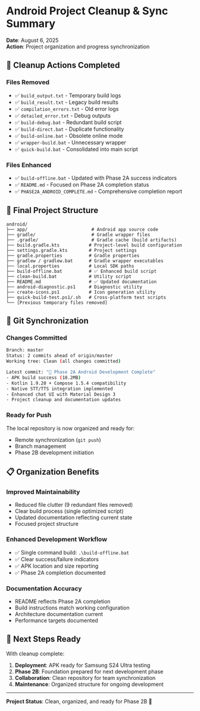 # Android Project Cleanup & Sync Summary

**Date**: August 6, 2025  
**Action**: Project organization and progress synchronization  

## 🧹 Cleanup Actions Completed

### Files Removed
- ✅ `build_output.txt` - Temporary build logs
- ✅ `build_result.txt` - Legacy build results  
- ✅ `compilation_errors.txt` - Old error logs
- ✅ `detailed_error.txt` - Debug outputs
- ✅ `build-debug.bat` - Redundant build script
- ✅ `build-direct.bat` - Duplicate functionality
- ✅ `build-online.bat` - Obsolete online mode
- ✅ `wrapper-build.bat` - Unnecessary wrapper
- ✅ `quick-build.bat` - Consolidated into main script

### Files Enhanced
- ✅ `build-offline.bat` - Updated with Phase 2A success indicators
- ✅ `README.md` - Focused on Phase 2A completion status
- ✅ `PHASE2A_ANDROID_COMPLETE.md` - Comprehensive completion report

## 📁 Final Project Structure

```
android/
├── app/                        # Android app source code
├── gradle/                     # Gradle wrapper files
├── .gradle/                    # Gradle cache (build artifacts)
├── build.gradle.kts           # Project-level build configuration
├── settings.gradle.kts        # Project settings
├── gradle.properties          # Gradle properties
├── gradlew / gradlew.bat      # Gradle wrapper executables
├── local.properties           # Local SDK paths
├── build-offline.bat          # ✅ Enhanced build script
├── clean-build.bat            # Utility script
├── README.md                  # ✅ Updated documentation
├── android-diagnostic.ps1     # Diagnostic utility
├── create-icons.ps1           # Icon generation utility
├── quick-build-test.ps1/.sh   # Cross-platform test scripts
└── [Previous temporary files removed]
```

## 🔄 Git Synchronization

### Changes Committed
```bash
Branch: master
Status: 2 commits ahead of origin/master
Working tree: Clean (all changes committed)

Latest commit: "🎉 Phase 2A Android Development Complete"
- APK build success (18.2MB)
- Kotlin 1.9.20 + Compose 1.5.4 compatibility
- Native STT/TTS integration implemented
- Enhanced chat UI with Material Design 3
- Project cleanup and documentation updates
```

### Ready for Push
The local repository is now organized and ready for:
- Remote synchronization (`git push`)
- Branch management
- Phase 2B development initiation

## 📋 Organization Benefits

### Improved Maintainability
- Reduced file clutter (9 redundant files removed)
- Clear build process (single optimized script)
- Updated documentation reflecting current state
- Focused project structure

### Enhanced Development Workflow
- ✅ Single command build: `.\build-offline.bat`
- ✅ Clear success/failure indicators
- ✅ APK location and size reporting
- ✅ Phase 2A completion documented

### Documentation Accuracy
- README reflects Phase 2A completion
- Build instructions match working configuration
- Architecture documentation current
- Performance targets documented

## 🚀 Next Steps Ready

With cleanup complete:
1. **Deployment**: APK ready for Samsung S24 Ultra testing
2. **Phase 2B**: Foundation prepared for next development phase
3. **Collaboration**: Clean repository for team synchronization
4. **Maintenance**: Organized structure for ongoing development

---

**Project Status**: Clean, organized, and ready for Phase 2B 🎯
